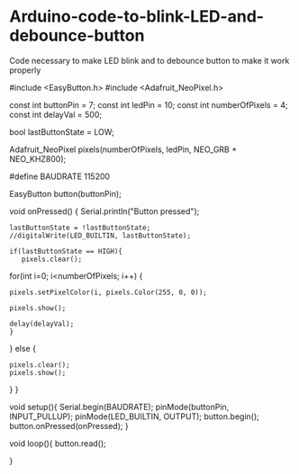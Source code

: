 # Arduino-code-to-blink-LED-and-debounce-button
Code necessary to make LED blink and to debounce button to make it work properly

#include <EasyButton.h>
#include <Adafruit_NeoPixel.h>

const int buttonPin = 7;
const int ledPin = 10;
const int numberOfPixels = 4;
const int delayVal = 500;

bool lastButtonState = LOW;

Adafruit_NeoPixel pixels(numberOfPixels, ledPin, NEO_GRB + NEO_KHZ800);

#define BAUDRATE 115200

EasyButton button(buttonPin);

void onPressed()
{
  Serial.println("Button pressed");
  
    lastButtonState = !lastButtonState;
    //digitalWrite(LED_BUILTIN, lastButtonState);

    if(lastButtonState == HIGH){
       pixels.clear(); 

  for(int i=0; i<numberOfPixels; i++) { 

    pixels.setPixelColor(i, pixels.Color(255, 0, 0));

    pixels.show();  

    delay(delayVal); 
    }
  } else {

    pixels.clear();
    pixels.show(); 

 }
}

void setup(){
  Serial.begin(BAUDRATE);
  pinMode(buttonPin, INPUT_PULLUP);
  pinMode(LED_BUILTIN, OUTPUT);
  button.begin();
  button.onPressed(onPressed);
}

void loop(){
  button.read();
  
  }
